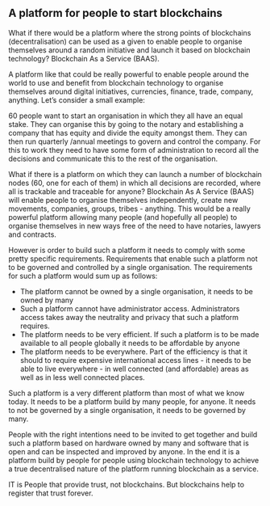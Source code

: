 ## A platform for people to start blockchains 

What if there would be a platform where the strong points of blockchains (decentralisation) can be used as a given to enable people to organise themselves around a random initiative and launch it based on blockchain technology?  Blockchain As a Service (BAAS).

 

A platform like that could be really powerful to enable people around the world to use and benefit from blockchain technology to organise themselves around digital initiatives, currencies, finance, trade, company, anything. Let’s consider a small example:

60 people want to start an organisation in which they all have an equal stake.  They can organise this by going to the notary and establishing  a company that has equity and divide the equity amongst them. They can then run quarterly /annual meetings to govern and control the company. For this to work they need to have some form of administration to record all the decisions and communicate this to the rest of the organisation.

 

What if there is a platform on which they can launch a number of blockchain nodes (60, one for each of them)  in which all decisions are recorded, where all is trackable and traceable for anyone? Blockchain As A Service (BAAS) will enable people to organise themselves independently, create new movements, companies, groups, tribes - anything. This would be a really powerful platform allowing many people (and hopefully all people) to organise themselves in new ways free of the need to have notaries, lawyers and contracts.

However is order to build such a platform it needs to comply with some pretty specific requirements.  Requirements that enable such a platform not to be governed and controlled by a single organisation.  The requirements for such a platform would sum up as follows:



*   The platform cannot be owned by a single organisation, it needs to be owned by many
*   Such a platform cannot have administrator access.  Administrators access takes away the neutrality and privacy that such a platform requires.
*   The platform needs to be very efficient.  If such a platform is to be made available to all people globally it needs to be affordable by anyone
*   The platform needs to be everywhere.  Part of the efficiency is that it should to require expensive international access lines - it needs to be able to live everywhere - in well connected (and affordable) areas as well as in less well connected places.

Such a platform is a very different platform than most of what we know today.  It needs to be a platform build by many people, for anyone.  It needs to not be governed by a single organisation, it needs to be governed by many.

People with the right intentions need to be invited to get together and build such a platform based on hardware owned by many and software that is open and can be inspected and improved by anyone. In the end it is a platform build by people for people using blockchain technology to achieve a true decentralised nature of the platform running blockchain as a service.  

IT is People that provide trust, not blockchains. But blockchains help to register that trust forever.

